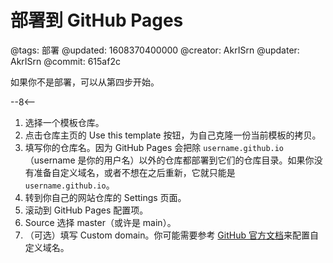 # 部署到 GitHub Pages

@tags: 部署
@updated: 1608370400000
@creator: AkrISrn
@updater: AkrISrn
@commit: 615af2c

如果你不是部署[](/docs/template.md "#")，可以从第四步开始。

--8<--

1. 选择一个模板仓库。
1. 点击仓库主页的 Use this template 按钮，为自己克隆一份当前模板的拷贝。
1. 填写你的仓库名。因为 GitHub Pages 会把除 `username.github.io` （username 是你的用户名）以外的仓库都部署到它们的仓库目录。如果你没有准备自定义域名，或者不想在之后重新[](/docs/compile.md "#")，它就只能是 `username.github.io`。
1. 转到你自己的网站仓库的 Settings 页面。
1. 滚动到 GitHub Pages 配置项。
1. Source 选择 master（或许是 main）。
1. （可选）填写 Custom domain。你可能需要参考 [GitHub 官方文档](https://docs.github.com/cn/free-pro-team@latest/github/working-with-github-pages/managing-a-custom-domain-for-your-github-pages-site)来配置自定义域名。

